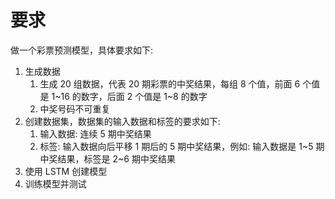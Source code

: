 # 要求

做一个彩票预测模型，具体要求如下:

1. 生成数据
   1. 生成 20 组数据，代表 20 期彩票的中奖结果，每组 8 个值，前面 6 个值是 1~16 的数字，后面 2 个值是 1~8 的数字
   2. 中奖号码不可重复
2. 创建数据集，数据集的输入数据和标签的要求如下:
   1. 输入数据: 连续 5 期中奖结果
   2. 标签: 输入数据向后平移 1 期后的 5 期中奖结果，例如: 输入数据是 1~5 期中奖结果，标签是 2~6 期中奖结果
3. 使用 LSTM 创建模型
4. 训练模型并测试